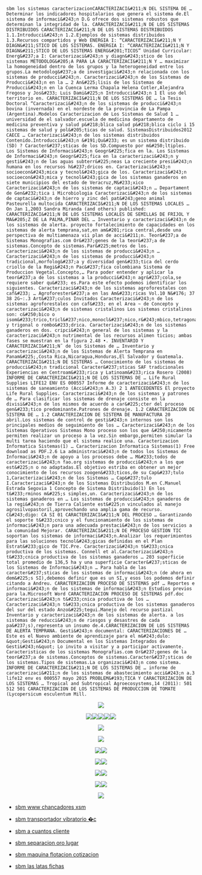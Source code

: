 
```
sbm los sistemas caracterizacionCARACTERIZACI&#211;N DEL SISTEMA DE … Determinar los indicadores hospitalarios que genera el sistema de.El sistema de informaci&#243;n D.G ofrece dos sistemas robustos que determinan la integridad de la. CARACTERIZACI&#211;N DE LOS SISTEMAS DISTRIBUIDOS CARACTERIZACI&#211;N DE LOS SISTEMAS DISTRIBUIDOS 1.1.Introducci&#243;n 1.2.Ejemplos de sistemas distribuidos 1.3.Recursos compartidos y Web ENERGIA I: “CARACTERIZACI&#211;N Y DIAGN&#211;STICO DE LOS SISTEMAS. ENERGIA I: “CARACTERIZACI&#211;N Y DIAGN&#211;STICO DE LOS SISTEMAS ENERG&#201;TICOS” Unidad Curricular: Energ&#237;a I: Caracterizaci&#243;n y diagn&#243;stico de los sistemas METODOLOG&#205;A PARA LA CARACTERIZACI&#211;N Y … maximizar la homogeneidad dentro de los grupos y la heterogeneidad entre los grupos.La metodolog&#237;a de investigaci&#243;n relacionada con los sistemas de producci&#243;n. Caracterizaci&#243;n de los Sistemas de Producci&#243;n en la … 2 An&#225;lisis de los Sistemas de Producci&#243;n en la Cuenca Lerma Chapala Helena Cotler,Alejandra Fregoso y Jos&#233; Luis Dami&#225;n Introducci&#243;n 1 El uso del territorio en. CARACTERIZACI&#211;N DE LOS SISTEMAS DE … la Tesis Doctoral “Caracterizaci&#243;n de los sistemas de producci&#243;n bovina (invernada) en el nordeste de la provincia de La Pampa (Argentina).Modelos Caracterizacion de Los Sistemas de Salud 1 … universidad de el salvador.escuela de medicina departamento de medicina preventiva y salud p&#218;blica salud p&#218;blica ciclo i 15 sistemas de salud y pol&#205;ticas de salud. SistemasDistribuidos2012 CAECE … Caracterizaci&#243;n de los sistemas distribuidos Contenido.Introducci&#243;n &#191;Qu&#233; es un sistema distribuido (SD) ? Caracter&#237;sticas de los SD.Compuesto por m&#250;ltiples. Los Sistemas de Informaci&#243;n Geogr&#225;fica en la. Los Sistemas de Informaci&#243;n Geogr&#225;fica en la caracterizaci&#243;n y gesti&#243;n de las aguas subterr&#225;neas La creciente presi&#243;n humana en los recursos h&#237;dricos en. Caracterizaci&#243;n socioecon&#243;mica y tecnol&#243;gica de los. Caracterizaci&#243;n socioecon&#243;mica y tecnol&#243;gica de los sistemas ganaderos en siete municipios del estado de Veracruz,M&#233;xico Caracterizaci&#243;n de los sistemas de captaci&#243;n … Departament de Gen&#232;tica i Microbiologia Caracterizaci&#243;n de los sistemas de captaci&#243;n de hierro y zinc del pat&#243;geno animal Pasteurella multocida CARACTERIZACI&#211;N DE LOS SISTEMAS LOCALES … On Jan 1,2003 Sandra Miranda (and others) published: CARACTERIZACI&#211;N DE LOS SISTEMAS LOCALES DE SEMILLAS DE FRIJOL Y MA&#205;Z DE LA PALMA,PINAR DEL … Inventario y caracterizaci&#243;n de los sistemas de alerta. proyecto fortalecimiento de capacidades en los sistemas de alerta temprana,sat,en am&#201;rica central,desde una perspectiva de multiamenaza vii plan de acci&#211;n. Teor&#237;a de Sistemas Monografias.com Or&#237;genes de la teor&#237;a de sistemas.Concepto de sistemas.Par&#225;metros de los. Caracterizaci&#243;n de los sistemas de producci&#243;n … Caracterizaci&#243;n de los sistemas de producci&#243;n tradicional,morfolog&#237;a y diversidad gen&#233;tica del cerdo criollo de la Regi&#243;n Pac&#237;fica colombiana Sistema de Produccion Vegetal.Concepto,… Para poder entender y aplicar la teor&#237;a de los sistemas a la producci&#243;n agr&#237;cola,se requiere saber qu&#233; es.Para este efecto podemos identificar los siguientes. Caracterizaci&#243;n de los sistemas agroforestales con caf&#233; … Agroforester&#237;a en las Am&#233;ricas Vol.10 N&#176; 37 38 2G~:.3 Art&#237;culos Invitados Caracterizaci&#243;n de los sistemas agroforestales con caf&#233; en el Area ~ de Concepto y caracterizaci&#243;n de sistemas cristalinos Los sistemas cristalinos son: c&#250;bico o isom&#233;trico,tricl&#237;nico,monocl&#237;nico,r&#243;mbico,tetragonal,hexagonal y trigonal o rombo&#233;drica. Caracterizaci&#243;n de los sistemas ganaderos en dos. cripci&#243;n general de los sistemas y la caracterizaci&#243;n nutrimental de los recursos alimen ticios; ambas fases se muestran en la figura 2.48 •. INVENTARIO Y CARACTERIZACI&#211;N˜ de los Sistemas de … Inventario y caracterizaci&#243;n de los Sistemas de Alerta Temprana en Panam&#225;,Costa Rica,Nicaragua,Honduras,El Salvador y Guatemala. CARACTERIZACI&#211;N DE SISTEMAS … Conocimiento de los sistemas de producci&#243;n tradicional Caracter&#237;sticas SAF tradicionales Experiencias en Centroam&#233;rica y Latinoam&#233;rica Rosero (2008) INFORME DE CARACTERIZACI&#211;N DE LOS SISTEMAS DE … Life Rural Supplies LIFE12 ENV ES 000557 Informe de caracterizaci&#243;n de los sistemas de saneamiento (Acci&#243;n A.3) 2 1 ANTECEDENTES El proyecto Life Rural Supplies. Caracterizaci&#243;n de los sistemas y patrones de … Para clasificar los sistemas de drenaje consiste en la divisi&#243;n de los mismos de acuerdo a car&#225;cter del proceso gen&#233;tico predominante.Patrones de drenaje. 1.2 CARACTERIZACION DE SISTEMA DE … 1.2 CARACTERIZACION DE SISTEMA DE MANUFACTURA 20 abril.Los sistemas de control de gesti&#243;n internos son los principales medios de seguimiento de los … Caracterizaci&#243;n de los Sistemas Operativos Sistemas Mono proceso son los que &#250;nicamente permiten realizar un proceso a la vez.Sin embargo,permiten simular la multi tarea haciendo que el sistema realice una. Caracterizacion Informatica Sistemas(1) … Caracterizacion Informatica Sistemas(1) Free download as PDF.2.6 La administraci&#243;n de todos los Sistemas de Informaci&#243;n de apoyo a los procesos debe … M&#233;todos de caracterizaci&#243;n fao.org sistemas de producci&#243;n a los que est&#225;n o no adaptadas.El objetivo estriba en obtener un mejor conocimiento de los recursos zoogen&#233;ticos,de su Cap&#237;tulo 1,Caracterizaci&#243;n de los Sistemas … Cap&#237;tulo I.Caracterizaci&#243;n de los Sistemas Distribuidos M.en C.Manuel Estrada Segovia 1 Concepto de Sistema Distribuido(1) En los t&#233;rminos m&#225;s simples,un. Caracterizaci&#243;n de los sistemas ganaderos en … Los sistemas de producci&#243;n ganaderos de la regi&#243;n de Tierra Caliente est&#225;n vinculados al manejo agrosilvopastoril,aprovechando una amplia gama de recurso. C&#243;digo: CA SI 01 CARACTERIZACI&#211;N DEL PROCESO … Garantizando el soporte t&#233;cnico y el funcionamiento de los sistemas de informaci&#243;n para una adecuada prestaci&#243;n de los servicios a la comunidad Mejorar. CARACTERIZACI&#211;N DE PROCESO GESTION TIC soportan los sistemas de informaci&#243;n.Analizar los requerimientos para las soluciones tecnol&#243;gicas definidas en el Plan Estrat&#233;gico de TIC.Pre. Caracterizaci&#243;n t&#233;cnica productiva de los sistemas. Connell et al.Caracterizaci&#243;n t&#233;cnica productiva de los sistemas ganaderos … 203 superficie total promedio de 136,5 ha y una superficie Caracter&#237;sticas de los Sistemas de Informaci&#243;n … Para habla de las caracter&#237;sticas de los sistemas de informaci&#243;n (de ahora en dem&#225;s SI),debemos definir que es un SI,y esos los podemos definir citando a Andreu. CARACTERIZACION PROCESO DE SISTEMAS pdf … Reportes e informaci&#243;n de los sistemas de informaci&#243;n Estudios previos para la.Microsoft Word CARACTERIZACION PROCESO DE SISTEMAS pdf.doc Caracterizaci&#243;n t&#233;cnica productiva de los … Caracterizaci&#243;n t&#233;cnica productiva de los sistemas ganaderos del sur del estado Anzo&#225;tegui.Manejo del recurso pastizal Inventario y caracterizaci&#243;n de los sistemas de alerta. a los sistemas de reducci&#243;n de riesgos y desastres de cada pa&#237;s),representa un insumo de.4.CARACTERIZACION DE LOS SISTEMAS DE ALERTA TEMPRANA. Gesti&#243;n documental: CARACTERIZACIONES DE … Este es el Nuevo ambiente de aprendizaje para el m&#243;dulo: &quot;Gesti&#243;n Documental en los Sistemas Integrados de Gesti&#243;n&quot; Lo invito a visitar y a participar activamente. Caracteristicas de los sistemas Monografias.com Or&#237;genes de la teor&#237;a de sistemas.Conceptos de sistemas.Caracter&#237;sticas de los sistemas.Tipos de sistemas.La organizaci&#243;n como sistema. INFORME DE CARACTERIZACI&#211;N DE LOS SISTEMAS DE … informe de caracterizaci&#211;n de los sistemas de abastecimiento acci&#243;n a.3 life12 env es 000557 mayo 2015 PROBLEM&#193;TICA Y CARACTERIZACION DE LOS SISTEMAS … Tropical and Subtropical Agroecosystems,14 (2011): 501 512 501 CARACTERIZACION DE LOS SISTEMAS DE PRODUCCION DE TOMATE (Lycopersicum esculentum Mill. 
```

<div align="center">

<a href="https://es-crusher.shibang-china.com/github&k=sbm+los+sistemas+caracterizacion"><img src="https://static.shibang-china.com/es/crusher/logo.jpg"></a>

<a href="https://es-crusher.shibang-china.com/github&k=sbm+los+sistemas+caracterizacion"><img src="https://static.shibang-china.com/es/crusher/index.jpg"></a><a href="https://es-crusher.shibang-china.com/material.htmlgithub&k=sbm+los+sistemas+caracterizacion"><img src="https://static.shibang-china.com/es/crusher/material.jpg"></a><a href="https://es-crusher.shibang-china.com/application.htmlgithub&k=sbm+los+sistemas+caracterizacion"><img src="https://static.shibang-china.com/es/crusher/application.jpg"></a><a href="https://es-crusher.shibang-china.com/aboutus.htmlgithub&k=sbm+los+sistemas+caracterizacion"><img src="https://static.shibang-china.com/es/crusher/aboutus.jpg"></a><a href="https://es-crusher.shibang-china.com/contact.htmlgithub&k=sbm+los+sistemas+caracterizacion"><img src="https://static.shibang-china.com/es/crusher/contact.jpg"></a>

<a href="https://es-crusher.shibang-china.com/github&k=sbm+los+sistemas+caracterizacion"><img src="https://static.shibang-china.com/es/crusher/banner.jpg"></a>

<a href="https://swt.shibang-china.com/github&k=sbm+los+sistemas+caracterizacion"><img src="https://static.shibang-china.com/es/crusher/text.jpg"></a>

<a href="https://swt.shibang-china.com/github&k=sbm+los+sistemas+caracterizacion"><img src="https://static.shibang-china.com/es/crusher/chat.jpg"></a><a href="https://es-crusher.shibang-china.com/contact.htmlgithub&k=sbm+los+sistemas+caracterizacion"><img src="https://static.shibang-china.com/es/crusher/message.jpg"></a>

<a href="https://es-crusher.shibang-china.com/products/pe.htmlgithub&k=sbm+los+sistemas+caracterizacion"><img src="https://static.shibang-china.com/es/crusher/pe.jpg"></a><a href="https://es-crusher.shibang-china.com/products/pf.htmlgithub&k=sbm+los+sistemas+caracterizacion"><img src="https://static.shibang-china.com/es/crusher/pf.jpg"></a>

<a href="https://es-crusher.shibang-china.com/products/hpt.htmlgithub&k=sbm+los+sistemas+caracterizacion"><img src="https://static.shibang-china.com/es/crusher/hpt.jpg"></a><a href="https://es-crusher.shibang-china.com/products/vsi.htmlgithub&k=sbm+los+sistemas+caracterizacion"><img src="https://static.shibang-china.com/es/crusher/vsi.jpg"></a>

<a href="https://es-crusher.shibang-china.com/products/klv.htmlgithub&k=sbm+los+sistemas+caracterizacion"><img src="https://static.shibang-china.com/es/crusher/klv.jpg"></a><a href="https://es-crusher.shibang-china.com/products/portable.htmlgithub&k=sbm+los+sistemas+caracterizacion"><img src="https://static.shibang-china.com/es/crusher/portable.jpg"></a>

<a href="https://swt.shibang-china.com/github&k=sbm+los+sistemas+caracterizacion"><img src="https://static.shibang-china.com/es/crusher/case.jpg"></a>

</div>


* [sbm www chancadores xsm](sbm%20www%20chancadores%20xsm.md)

* [sbm transportador vibratorio �c](sbm%20transportador%20vibratorio%20%EF%BF%BDc.md)

* [sbm a cuantos cliente](sbm%20a%20cuantos%20cliente.md)

* [sbm separacion oro lugar](sbm%20separacion%20oro%20lugar.md)

* [sbm maquina flotacion cotizacion](sbm%20maquina%20flotacion%20cotizacion.md)

* [sbm las latas fichas](sbm%20las%20latas%20fichas.md)